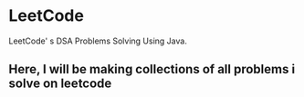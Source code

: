 # LeetCode
LeetCode' s DSA Problems Solving Using Java.
<h2>Here, I will be making collections of all problems i solve on leetcode </h2>
